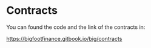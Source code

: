 # Contracts
You can found the code and the link of the contracts in:

https://bigfootfinance.gitbook.io/big/contracts
